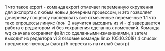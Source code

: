 1 что такое export - команда export отмечает переменную окружения для экспорта с любым новым дочерним процессом, и это позволяет дочернему процессу наследовать все отмеченные переменные
1.1 что тако епроцессы линукс (пон)
2 научится выходить из vi -   q! завершается работа с редактором vi без сохранения сделанных изменений. Команда wq сначала сохраняет файл со сделанными изменениями, а затем выходит из редактора vi
3 базовые команды linux (05.10.2018)
4 список предметов-преподы (завтр)
5 переехать на гитлаб (завтр)